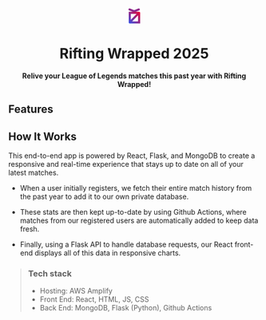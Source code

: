 
<div align="center">

<img src = "public/favicon-32x32.png" />
<h1>Rifting Wrapped 2025</h1>

**Relive your League of Legends matches this past year with Rifting Wrapped!**



</div>


## Features



## How It Works

This end-to-end app is powered by React, Flask, and MongoDB to create a responsive and real-time experience that stays up to date on all of your latest matches. 


- When a user initially registers, we fetch their entire match history from the past year to add it to our own private database.

- These stats are then kept up-to-date by using Github Actions, where matches from our registered users are automatically added to keep data fresh.

- Finally, using a Flask API to handle database requests, our React front-end displays all of this data in responsive charts.


> ### Tech stack
> - Hosting: AWS Amplify
> - Front End: React, HTML, JS, CSS 
> - Back End: MongoDB, Flask (Python), Github Actions 


